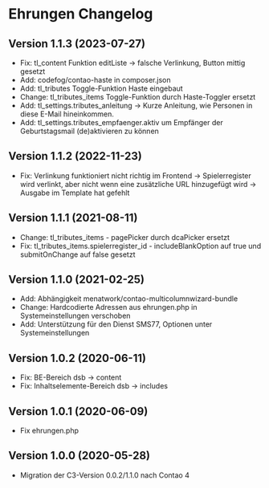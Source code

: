 # Ehrungen Changelog

## Version 1.1.3 (2023-07-27)

* Fix: tl_content Funktion editListe -> falsche Verlinkung, Button mittig gesetzt
* Add: codefog/contao-haste in composer.json
* Add: tl_tributes Toggle-Funktion Haste eingebaut
* Change: tl_tributes_items Toggle-Funktion durch Haste-Toggler ersetzt
* Add: tl_settings.tributes_anleitung -> Kurze Anleitung, wie Personen in diese E-Mail hineinkommen.
* Add: tl_settings.tributes_empfaenger.aktiv um Empfänger der Geburtstagsmail (de)aktivieren zu können

## Version 1.1.2 (2022-11-23)

* Fix: Verlinkung funktioniert nicht richtig im Frontend -> Spielerregister wird verlinkt, aber nicht wenn eine zusätzliche URL hinzugefügt wird -> Ausgabe im Template hat gefehlt

## Version 1.1.1 (2021-08-11)

* Change: tl_tributes_items - pagePicker durch dcaPicker ersetzt
* Fix: tl_tributes_items.spielerregister_id - includeBlankOption auf true und submitOnChange auf false gesetzt

## Version 1.1.0 (2021-02-25)

* Add: Abhängigkeit menatwork/contao-multicolumnwizard-bundle
* Change: Hardcodierte Adressen aus ehrungen.php in Systemeinstellungen verschoben
* Add: Unterstützung für den Dienst SMS77, Optionen unter Systemeinstellungen

## Version 1.0.2 (2020-06-11)

* Fix: BE-Bereich dsb -> content
* Fix: Inhaltselemente-Bereich dsb -> includes

## Version 1.0.1 (2020-06-09)

* Fix ehrungen.php

## Version 1.0.0 (2020-05-28)

* Migration der C3-Version 0.0.2/1.1.0 nach Contao 4
